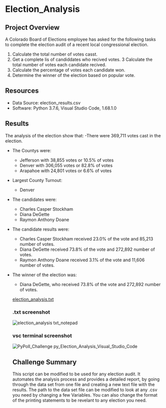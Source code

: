 # Election_Analysis

## Project Overview
A Colorado Board of Elections employee has asked for the following tasks to complete the election audit of a recent local congressional election. 

1. Calculate the total number of votes casst. 
2. Get a complete lis of candiddates who recived votes. 
3 Calculate the total number of votes each candidate recived. 
4. Calculate the percentage of votes each candidate won. 
5. Determine the winner of the election based on popular vote. 

## Resources 
- Data Source: election_results.csv
- Software: Python 3.7.6, Visual Studio Code, 1.68.1.0

## Results 
The analysis of the election show that:
-There were 369,711 votes cast in the election. 
- The Countys were:
  - Jefferson with 38,855 votes or 10.5% of votes
  - Denver with 306,055 votes or 82.8% of votes 
  - Arapahoe with 24,801 votes or 6.6% of votes
- Largest County Turnout:
  - Denver
- The candidates were:
  - Charles Casper Stockham
  - Diana DeGette
  - Raymon Anthony Doane
- The candidate results were: 
  - Charles Casper Stockham received 23.0% of the vote and 85,213 number of votes. 
  - Diana DeGette received 73.8% of the vote and 272,892 number of votes. 
  - Raymon Anthony Doane received 3.1% of the vote and 11,606 number of votes. 
- The winner of the election was:
  - Diana DeGette, who received 73.8% of the vote and 272,892 number of votes. 
  
  
  [election_analysis.txt](https://github.com/elliottdanielp/Election_Analysis/files/9001629/election_analysis.txt)
  
  ### .txt screenshot
  ![election_analysis txt_notepad](https://user-images.githubusercontent.com/106495422/176196214-95b1ebc1-e369-4581-b1e0-65dace84437f.png)
  
  ### vsc terminal screenshot
  ![PyPoll_Challenge py_Election_Analysis_Visual_Studio_Code](https://user-images.githubusercontent.com/106495422/176328865-b5d7cdd4-d0e7-43de-9bcb-2b52714b29f5.png)
  
  
  ## Challenge Summary
  This script can be modified to be used for any election audit. It automates the analysis process and provides a detailed report, by going through the data set from     one file and creating a new text file with the results. The path to the data set file can be modified to look at any .csv you need by changing a few Variables. You     can also change the format of the printing statements to be revelant to any election you need.  

